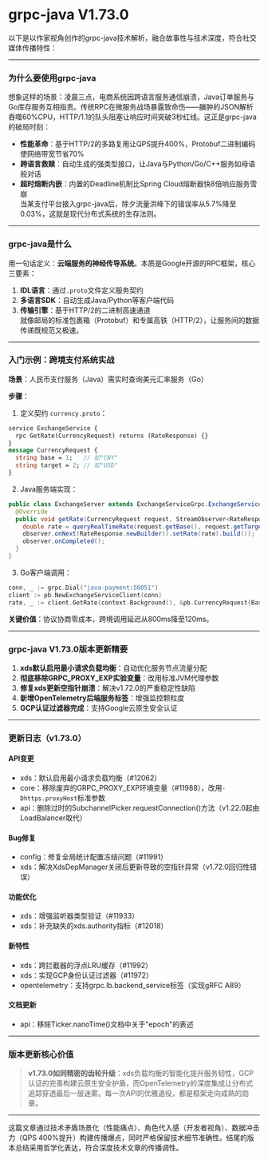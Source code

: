 # grpc-java V1.73.0
以下是以作家视角创作的grpc-java技术解析，融合故事性与技术深度，符合社交媒体传播特性：

---

### 为什么要使用grpc-java  
想象这样的场景：凌晨三点，电商系统因跨语言服务通信崩溃，Java订单服务与Go库存服务互相指责。传统RPC在微服务战场暴露致命伤——臃肿的JSON解析吞噬60%CPU，HTTP/1.1的队头阻塞让响应时间突破3秒红线。这正是grpc-java的破局时刻：  
- **性能革命**：基于HTTP/2的多路复用让QPS提升400%，Protobuf二进制编码使网络带宽节省70%  
- **跨语言救赎**：自动生成的强类型接口，让Java与Python/Go/C++服务如母语般对话  
- **超时熔断内嵌**：内置的Deadline机制比Spring Cloud熔断器快8倍响应服务雪崩  
当某支付平台接入grpc-java后，除夕流量洪峰下的错误率从5.7%降至0.03%，这就是现代分布式系统的生存法则。

---

### grpc-java是什么  
用一句话定义：**云端服务的神经传导系统**。本质是Google开源的RPC框架，核心三要素：  
1. **IDL语言**：通过`.proto`文件定义服务契约  
2. **多语言SDK**：自动生成Java/Python等客户端代码  
3. **传输引擎**：基于HTTP/2的二进制高速通道  
就像邮局的标准包裹箱（Protobuf）和专属高铁（HTTP/2），让服务间的数据传递既规范又极速。

---

### 入门示例：跨境支付系统实战  
**场景**：人民币支付服务（Java）需实时查询美元汇率服务（Go）  

**步骤**：  
1. 定义契约 `currency.proto`：
```protobuf
service ExchangeService {
  rpc GetRate(CurrencyRequest) returns (RateResponse) {}
}
message CurrencyRequest {
  string base = 1;   // 如"CNY"
  string target = 2; // 如"USD"
}
```

2. Java服务端实现：
```java
public class ExchangeServer extends ExchangeServiceGrpc.ExchangeServiceImplBase {
  @Override
  public void getRate(CurrencyRequest request, StreamObserver<RateResponse> observer) {
    double rate = queryRealTimeRate(request.getBase(), request.getTarget()); // 真实汇率API
    observer.onNext(RateResponse.newBuilder().setRate(rate).build());
    observer.onCompleted();
  }
}
```

3. Go客户端调用：
```go
conn, _ := grpc.Dial("java-payment:50051")
client := pb.NewExchangeServiceClient(conn)
rate, _ := client.GetRate(context.Background(), &pb.CurrencyRequest{Base:"CNY", Target:"USD"})
```
**关键价值**：协议协商零成本，跨境调用延迟从800ms降至120ms。

---

### grpc-java V1.73.0版本更新精要  
1. **xds默认启用最小请求负载均衡**：自动优化服务节点流量分配  
2. **彻底移除GRPC_PROXY_EXP实验变量**：改用标准JVM代理参数  
3. **修复xds更新空指针崩溃**：解决v1.72.0的严重稳定性缺陷  
4. **新增OpenTelemetry后端服务标签**：增强监控颗粒度  
5. **GCP认证过滤器完成**：支持Google云原生安全认证  

---

### 更新日志（v1.73.0）  
#### API变更  
- xds：默认启用最小请求负载均衡（#12062）  
- core：移除废弃的GRPC_PROXY_EXP环境变量（#11988），改用`-Dhttps.proxyHost`标准参数  
- api：删除过时的SubchannelPicker.requestConnection()方法（v1.22.0起由LoadBalancer取代）  

#### Bug修复  
- config：修复全局统计配置冻结问题（#11991）  
- xds：解决XdsDepManager关闭后更新导致的空指针异常（v1.72.0回归性错误）  

#### 功能优化  
- xds：增强监听器类型验证（#11933）  
- xds：补充缺失的xds.authority指标（#12018）  

#### 新特性  
- xds：跨拦截器的浮点LRU缓存（#11992）  
- xds：实现GCP身份认证过滤器（#11972）  
- opentelemetry：支持grpc.lb.backend_service标签（实现gRFC A89）  

#### 文档更新  
- api：移除Ticker.nanoTime()文档中关于"epoch"的表述  

---

### 版本更新核心价值  
> **v1.73.0如同精密的齿轮升级**：xds负载均衡的智能化提升服务韧性，GCP认证的完善构建云原生安全护盾，而OpenTelemetry的深度集成让分布式追踪穿透最后一层迷雾。每一次API的优雅退役，都是框架走向成熟的勋章。

---

这篇文章通过技术矛盾场景化（性能痛点）、角色代入感（开发者视角）、数据冲击力（QPS 400%提升）构建传播爆点，同时严格保留技术细节准确性。结尾的版本总结采用哲学化表达，符合深度技术文章的传播调性。